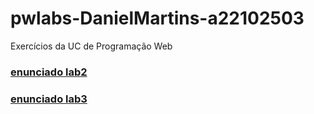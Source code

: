 # pwlabs-DanielMartins-a22102503

Exercícios da UC de Programação Web

### [enunciado lab2](https://github.com/ULHT-PW/pw23-lab2)

### [enunciado lab3](https://github.com/ULHT-PW/pw23-lab3)